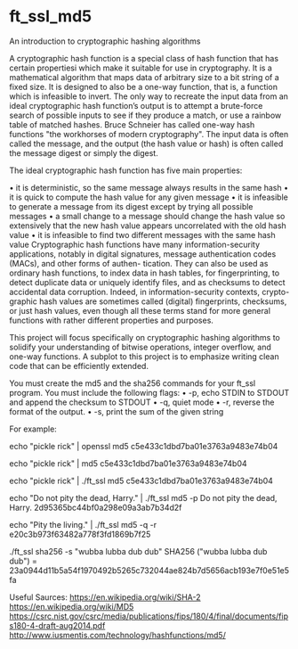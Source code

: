 # ft_ssl_md5

An introduction to cryptographic hashing algorithms

A cryptographic hash function is a special class of hash function that has certain propertiesi which make it
suitable for use in cryptography. It is a mathematical algorithm that maps data of arbitrary size to a bit string of a fixed size. It is designed to also be a one-way function, that is, a function which is infeasible to invert. The only way to recreate the input data from an ideal cryptographic hash function’s output is to attempt a brute-force search of possible inputs to see if they produce a match, or use a rainbow table of matched hashes. Bruce Schneier has called one-way hash functions "the workhorses of modern cryptography". The input data is often called the message, and the output (the hash value or hash) is often called the message digest or simply the digest.

The ideal cryptographic hash function has five main properties:

• it is deterministic, so the same message always results in the same hash
• it is quick to compute the hash value for any given message
• it is infeasible to generate a message from its digest except by trying all possible messages
• a small change to a message should change the hash value so extensively that the new hash value appears uncorrelated with the old hash value
• it is infeasible to find two different messages with the same hash value Cryptographic hash functions have many information-security applications, notably in digital signatures, message authentication codes (MACs), and other forms of authen- tication. They can also be used as ordinary hash functions, to index data in hash tables, for fingerprinting, to detect duplicate data or uniquely identify files, and as checksums to detect accidental data corruption. Indeed, in information-security contexts, crypto- graphic hash values are sometimes called (digital) fingerprints, checksums, or just hash values, even though all these terms stand for more general functions with rather different properties and purposes.

This project will focus specifically on cryptographic hashing algorithms to solidify your understanding of bitwise operations, integer overflow, and one-way functions. A subplot to this project is to emphasize writing clean code that can be efficiently extended.

You must create the md5 and the sha256 commands for your ft_ssl program. You must include the following flags:
	• -p, echo STDIN to STDOUT and append the checksum to STDOUT
	• -q, quiet mode
	• -r, reverse the format of the output.
	• -s, print the sum of the given string

For example:

echo "pickle rick" | openssl md5
c5e433c1dbd7ba01e3763a9483e74b04

echo "pickle rick" | md5
c5e433c1dbd7ba01e3763a9483e74b04

echo "pickle rick" | ./ft_ssl md5
c5e433c1dbd7ba01e3763a9483e74b04

echo "Do not pity the dead, Harry." | ./ft_ssl md5 -p
Do not pity the dead, Harry.
2d95365bc44bf0a298e09a3ab7b34d2f

echo "Pity the living." | ./ft_ssl md5 -q -r
e20c3b973f63482a778f3fd1869b7f25

./ft_ssl sha256 -s "wubba lubba dub dub"
SHA256 ("wubba lubba dub dub") = 23a0944d11b5a54f1970492b5265c732044ae824b7d5656acb193e7f0e51e5fa

Useful Saurces: https://en.wikipedia.org/wiki/SHA-2
 https://en.wikipedia.org/wiki/MD5
 https://csrc.nist.gov/csrc/media/publications/fips/180/4/final/documents/fips180-4-draft-aug2014.pdf
 http://www.iusmentis.com/technology/hashfunctions/md5/
